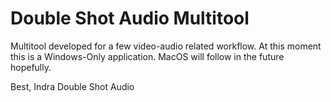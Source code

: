 # Double Shot Audio Multitool

Multitool developed for a few video-audio related workflow.
At this moment this is a Windows-Only application. MacOS will follow in the future hopefully.

Best,
Indra
Double Shot Audio